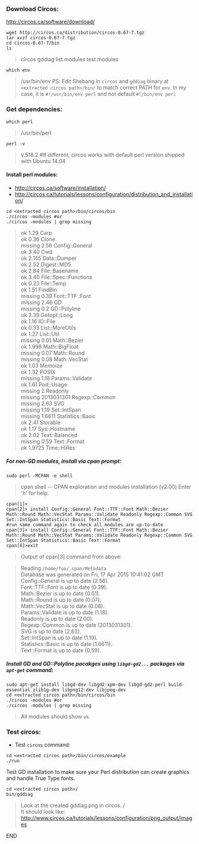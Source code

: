 ### Download Circos:

http://circos.ca/software/download/

```
wget http://circos.ca/distribution/circos-0.67-7.tgz
tar xvzf circos-0.67-7.tgz
cd circos-0.67-7/bin
ls
```

>circos  gddiag  list.modules  test.modules

`which env`
>/usr/bin/env
PS: Edit Shebang in `circos` and `gddiag` binary at `<extracted circos path>/bin/` to match correct PATH for `env`. In my case, it is `#!/usr/bin/env perl` and not default `#!/bin/env perl`

### Get dependencies:

`which perl`
>/usr/bin/perl

`perl -v`
>v.518.2 #If different, circos works with default perl version shipped with Ubuntu 14.04

#### Install perl modules:

* http://circos.ca/software/installation/
* http://circos.ca/tutorials/lessons/configuration/distribution_and_installation/

```
cd <extracted circos path>/bin/circos/bin
./circos -modules #or
./circos -modules | grep missing
```

>ok       1.29 Carp  
ok       0.36 Clone  
missing       2.56 Config::General  
ok       3.40 Cwd  
ok      2.145 Data::Dumper  
ok       2.52 Digest::MD5  
ok       2.84 File::Basename  
ok       3.40 File::Spec::Functions  
ok       0.23 File::Temp  
ok       1.51 FindBin  
missing       0.39 Font::TTF::Font  
missing       2.46 GD  
missing        0.2 GD::Polyline  
ok       2.39 Getopt::Long  
ok       1.16 IO::File  
ok       0.33 List::MoreUtils  
ok       1.27 List::Util  
missing       0.01 Math::Bezier  
ok      1.998 Math::BigFloat  
missing       0.07 Math::Round  
missing       0.08 Math::VecStat  
ok       1.03 Memoize  
ok       1.32 POSIX  
missing       1.18 Params::Validate  
ok       1.61 Pod::Usage  
missing          2 Readonly  
missing 2013031301 Regexp::Common  
missing       2.63 SVG  
missing       1.19 Set::IntSpan  
missing     1.6611 Statistics::Basic  
ok       2.41 Storable  
ok       1.17 Sys::Hostname  
ok       2.02 Text::Balanced  
missing       0.59 Text::Format  
ok     1.9725 Time::HiRes  

##### For non-GD modules, install via cpan prompt:

`sudo perl -MCPAN -e shell`
>cpan shell -- CPAN exploration and modules installation (v2.00)
>Enter 'h' for help.

```
cpan[1]>
cpan[2]> install Config::General Font::TTF::Font Math::Bezier Math::Round Math::VecStat Params::Validate Readonly Regexp::Common SVG Set::IntSpan Statistics::Basic Text::Format
#run same command again to check all modules are up-to-date
cpan[3]> install Config::General Font::TTF::Font Math::Bezier Math::Round Math::VecStat Params::Validate Readonly Regexp::Common SVG Set::IntSpan Statistics::Basic Text::Format
cpan[4]>exit
```

>Output of cpan[3] command from above:  

>Reading `/home/foo/.cpan/Metadata`  
Database was generated on Fri, 17 Apr 2015 10:41:02 GMT  
Config::General is up to date (2.56).  
Font::TTF::Font is up to date (0.39).  
Math::Bezier is up to date (0.01).  
Math::Round is up to date (0.07).  
Math::VecStat is up to date (0.08).  
Params::Validate is up to date (1.18).  
Readonly is up to date (2.00).  
Regexp::Common is up to date (2013031301).  
SVG is up to date (2.63).  
Set::IntSpan is up to date (1.19).  
Statistics::Basic is up to date (1.6611).  
Text::Format is up to date (0.59).  

##### Install GD and GD::Polyline pacakges using `libgd-gd2...` packages via `apt-get` command:

```
sudo apt-get install libgd-dev libgd2-xpm-dev libgd-gd2-perl build-essential zlib1g-dev libpng12-dev libjpeg-dev
cd <extracted circos path>/bin/circos/bin
./circos -modules #or
./circos -modules | grep missing
```

>All modules should show `ok`.

### Test circos:

* Test `circos` command:

```
cd <extracted circos path>/bin/circos/example
./run
```

Test GD installation to make sure your Perl distribution can create graphics and handle True Type fonts.

```
cd <extracted circos path>/
bin/gddiag
```
>Look at the created gddiag.png in circos../   
>It should look like: http://www.circos.ca/tutorials/lessons/configuration/png_output/images  

END

